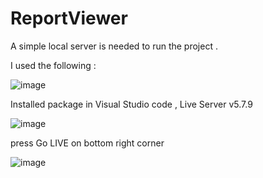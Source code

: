 # ReportViewer

A simple local server is needed to run the project .

I used the following :

![image](https://github.com/user-attachments/assets/3d74f8e6-197c-4129-9239-85b6da335967)

Installed package in Visual Studio code ,  Live Server v5.7.9

![image](https://github.com/user-attachments/assets/9e5d21c1-62e9-4d01-ab86-250b5aef633d)

press Go LIVE on bottom right corner



![image](https://github.com/user-attachments/assets/9775b288-0afc-4cf2-a10d-c27b1977cdb7)


